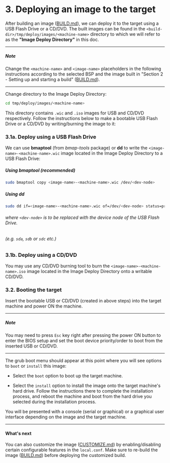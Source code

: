 # 3. Deploying an image to the target

After building an image ([BUILD.md](BUILD.md)), we can deploy it to the
target using a USB Flash Drive or a CD/DVD. The built images can be
found in the `<build-dir>/tmp/deploy/images/<machine-name>` directory to
which we will refer to as the **"Image Deploy Directory"** in this doc.

---
##### Note
Change the `<machine-name>` and `<image-name>` placeholders in the
following instructions according to the selected BSP and the image 
built in "Section 2 - Setting up and starting a build" ([BUILD.md](BUILD.md)).

---

Change directory to the Image Deploy Directory:
```sh
cd tmp/deploy/images/<machine-name>
```

This directory contains `.wic` and `.iso` images for USB and CD/DVD
respectively. Follow the instructions below to make a bootable
USB Flash Drive or a CD/DVD by writing/burning the image to it:

### 3.1a. Deploy using a USB Flash Drive

We can use **bmaptool** (from *bmap-tools* package) or **dd** to write
the `<image-name>-<machine-name>.wic` image located in the
Image Deploy Directory to a USB Flash Drive:

##### Using bmaptool *(recommended)*
```sh
sudo bmaptool copy <image-name>-<machine-name>.wic /dev/<dev-node>
```

##### Using dd
```sh
sudo dd if=<image-name>-<machine-name>.wic of=/dev/<dev-node> status=progress
```

###### where `<dev-node>` is to be replaced with the device node of the USB Flash Drive.
###### (e.g. `sda`, `sdb` or `sdc` etc.)

### 3.1b. Deploy using a CD/DVD

You may use any CD/DVD burning tool to burn the
`<image-name>-<machine-name>.iso` image located in the
Image Deploy Directory onto a writable CD/DVD.

### 3.2. Booting the target

Insert the bootable USB or CD/DVD (created in above steps) into the
target machine and power ON the machine.

---
##### Note

You may need to press `Esc` key right after pressing the power ON
button to enter the BIOS setup and set the boot device priority/order
to boot from the inserted USB or CD/DVD.

---

The grub boot menu should appear at this point where you will see
options to `boot` or `install` this image:

* Select the `boot` option to boot up the target machine.

* Select the `install` option to install the image onto the target
machine's hard drive. Follow the instructions there to complete the
installation process, and reboot the machine and boot from the
hard drive you selected during the installation process.

You will be presented with a console (serial or graphical) or a
graphical user interface depending on the image and the target machine.

---
#### What's next

You can also customize the image ([CUSTOMIZE.md](CUSTOMIZE.md)) by
enabling/disabling certain configurable features in the `local.conf`.
Make sure to re-build the image ([BUILD.md](BUILD.md)) before deploying
the customized build.
